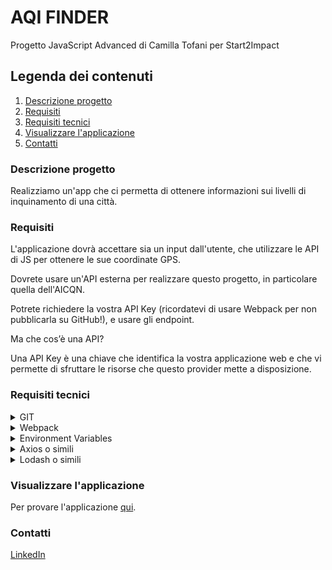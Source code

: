 # AQI FINDER
Progetto JavaScript Advanced di Camilla Tofani per Start2Impact

## Legenda dei contenuti
1. [Descrizione progetto](#descrizione)
2. [Requisiti](#requisiti)
3. [Requisiti tecnici](#requisiti-tecnici)
4. [Visualizzare l'applicazione](#app)
5. [Contatti](#contatti)


### Descrizione progetto
<a name="descrizione"></a>

Realizziamo un'app che ci permetta di ottenere informazioni sui livelli di inquinamento di una città.


### Requisiti
<a name="requisiti"></a>

L'applicazione dovrà accettare sia un input dall'utente, che utilizzare le API di JS per ottenere le sue coordinate GPS.

Dovrete usare un'API esterna per realizzare questo progetto, in particolare quella dell'AICQN.

Potrete richiedere la vostra API Key (ricordatevi di usare Webpack per non pubblicarla su GitHub!), e usare gli endpoint.

Ma che cos’è una API?

Una API Key è una chiave che identifica la vostra applicazione web e che vi permette di sfruttare le risorse che questo provider mette a disposizione.


### Requisiti tecnici
<a name="requisiti-tecnici"></a>

<details>
<summary>GIT</summary>
Git è oggi un requisito fondamentale per lavorare come sviluppatore, sia in azienda sia come freelancer. Ma che cos’è veramente? Cosa vuol dire “software di controllo versione distribuito?” E perché scegliere proprio Git?

Per scoprire perché è importantissimo utilizzarlo andate subito alla Super Guida HTML e CSS nella sezione "Progetto" e leggete il materiale a disposizione su Git. Se invece avete già studiato come utilizzarlo proseguite con la lettura delle istruzioni per il progetto.

Il progetto deve essere committato nel vostro repository GitHub, il quale deve contenere tutto il codice sorgente dell'applicazione e anche il file README contenente la descrizione del progetto, screenshot dell'applicazione (se necessario), il link ben visibile di dove provare l'applicazione.

Inserite tutte le informazioni che ritenete opportune.
</details>

<details>
<summary>Webpack</summary>
Oltre ad aver capito come funziona Git, e aver capito il funzionamento del file .gitignore, il prerequisito per pubblicare il codice JavaScript su Git è studiare webpack, di cui si possono trovare i concetti fondamentali qui.
</details>

<details>
<summary>Environment Variables</summary>
Dovrete esplorare anche un po' il concetto di Environment Variables.
</details>

<details>
<summary>Axios o simili</summary>
Axios è un pacchetto JS che vi permetterà molto più facilmente di effettuare chiamate esterne tramite JavaScript.
</details>

<details>
<summary>Lodash o simili</summary>
Lodash integra una serie di funzioni che possono esservi utili. In particolare, se lavorate con dati da API esterne, date un'occhiata alla sua _.get().
</details>


### Visualizzare l'applicazione
<a name="app"></a>

Per provare l'applicazione [qui](https://www.camillatofani.it/jsadvanced/).


### Contatti
<a name="contatti"></a>

[LinkedIn](https://www.linkedin.com/in/camilla-tofani-3b284a103/)


